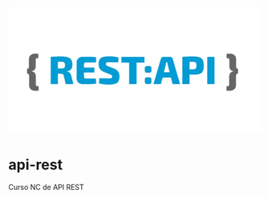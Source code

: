 
# [<img src="./readme/img/rest-api.jpeg" width="600" />](https://developer.mozilla.org/es/docs/Web/JavaScript)

# api-rest
Curso NC de API REST
